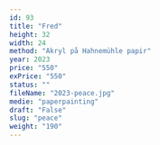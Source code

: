 ```yaml
---
id: 93
title: "Fred"
height: 32
width: 24
method: "Akryl på Hahnemühle papir"
year: 2023
price: "550"
exPrice: "550"
status: ""
fileName: "2023-peace.jpg"
medie: "paperpainting"
draft: "False"
slug: "peace"
weight: "190"
---
```

